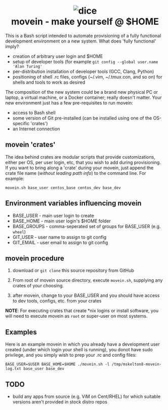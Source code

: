 <h1 align="center">
<img src="https://github.com/sk3l/movein/assets/4662876/9dff0772-1d88-4b7d-bf88-03f138b5b9c7" alt="dice">
     <div><strong>movein - make yourself @ $HOME</strong></div>
</h1>

This is a Bash script intended to automate provisioning of a fully functional development environment on a new system. What does 'fully functional' imply?

* creation of arbitrary user login and $HOME
* setup of developer tools (for example `git config --global user.name 'Alan Turing'`
* per-distribution installation of developer tools (GCC, Clang, Python)
* positioning of shell .rc files, configs (~/.vim, ~/.tmux.con, and so on) for shells and tools to work as desired

The composition of the new system could be a brand new physical PC or laptop, a virtual machine, or a Docker container; really doesn't matter. Your new environment just has a few pre-requisites to run movein:

* access to Bash shell
* some version of Git pre-installed (can be installed using one of the OS-specific 'crates')
* an Internet connection

## movein 'crates'

The idea behind crates are modular scripts that provide customizations, either per OS, per user login, etc, that you wish to add during provisioning. If you want to bring along a 'crate' during your movein, just append the crate file name (*without leading path info*) to the command line. For example:

`movein.sh base_user centos_base centos_dev base_dev`

## Environment variables influencing movein

- BASE_USER   - main user login to create
- BASE_HOME   - main user login's $HOME folder
- BASE_GROUPS - comma-seperated set of groups for BASE_USER (e.g. `wheel`)
- GIT_USER    - user name to assign to git config
- GIT_EMAIL   - user email to assign to git config

## movein procedure

1. download or `git clone` this source repository from GitHub

2. From root of movein source directory, execute `movein.sh`, supplying any crates of your choosing.

3. after movein, change to your BASE_USER and you should have access to dev tools, configs, etc. from your crates

**NOTE**: For executing crates that create \*nix logins or install software, you will need to execute movein as `root` or super-user on most systems.

## Examples

Here is an example movein in which you already have a development user created (under which login your shell is running), you donot have sudo privilege, and you simply wish to prep your .rc and config files:

```
BASE_USER=$USER BASE_HOME=$HOME ./movein.sh -l /tmp/mskelton8-movein-log.txt base_user base_dev
```

## TODO

- build any apps from source (e.g. ViM on Cent/RHEL) for which suitable versions aren't provided in stock distro repos
